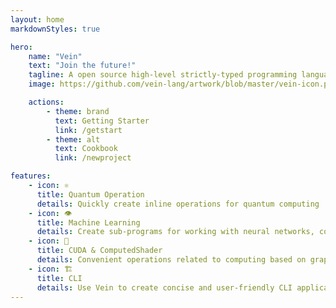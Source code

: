```yaml
---
layout: home
markdownStyles: true

hero:
    name: "Vein"
    text: "Join the future!"
    tagline: A open source high-level strictly-typed programming language with a support standalone OS, arm and quantum computing support.
    image: https://github.com/vein-lang/artwork/blob/master/vein-icon.png?raw=true

    actions:
        - theme: brand
          text: Getting Starter
          link: /getstart
        - theme: alt
          text: Cookbook
          link: /newproject

features:
    - icon: ⚛
      title: Quantum Operation
      details: Quickly create inline operations for quantum computing
    - icon: 👁
      title: Machine Learning
      details: Create sub-programs for working with neural networks, computer vision and more
    - icon: 🗿
      title: CUDA & ComputedShader
      details: Сonvenient operations related to computing based on graphics cards!
    - icon: 🏗
      title: CLI
      details: Use Vein to create concise and user-friendly CLI applications
---
```



<!--@include: ./index.gs.md-->


<style>
@media (min-width: 768px) {
    .VPHome {
        margin-bottom: unset !important;
    }
}

</style>
<script setup>
import Footer from './.vitepress/theme/Footer.vue';
</script>

<ClientOnly>
  <div style="margin: 100px;"></div>
  <Footer></Footer>
</ClientOnly>

